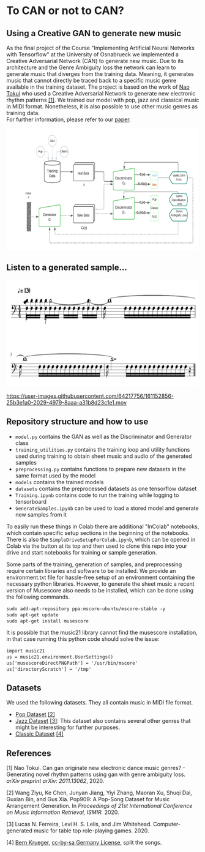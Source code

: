 # To CAN or not to CAN? 
## Using a Creative GAN to generate new music
As the final project of the Course "Implementing Artificial Neural Networks with Tensorflow" at the University of Osnabrueck we implemented a Creative Adversarial Network (CAN) to generate new music. Due to its architecture and the Genre Ambiguity loss the network can learn to generate music that diverges from the training data. Meaning, it generates music that cannot directly be traced back to a specific music genre available in the training dataset. 
The project is based on the work of [Nao Tokui](https://arxiv.org/abs/2011.13062#:~:text=%2D%2D%20Generating%20novel%20rhythm%20patterns%20using%20GAN%20with%20Genre%20Ambiguity%20Loss,-Nao%20Tokui&text=The%20paper%20shows%20that%20our,genres%20in%20the%20training%20dataset) who used a Creative Adversarial Network to generate new electronic rhythm patterns [[1]](#1). We trained our model with pop, jazz and classical music in MIDI format. Nonetheless, it is also possible to use other music genres as training data. \
For further information, please refer to our [paper](To_CAN_or_to_CAN__Music_Generation__Creative_GAN.pdf).
<p align="center">
  <img src="CAN.png" alt="Sublime's custom image" width = 500 height=320/>
</p>

## Listen to a generated sample...

<p align="center">
  <img src="33-1.png" alt="Sublime's custom image" width = 620 height=280/>
</p>

https://user-images.githubusercontent.com/64217756/161152856-25b3e1a0-2029-4979-8aaa-a31b8d23c1e1.mov


## Repository structure and how to use
- `model.py` contains the GAN as well as the Discriminator and Generator class
- `training_utilities.py` contains the training loop and utility functions used during training to obtain sheet music and audio of the generated samples
- `preprocessing.py` contains functions to prepare new datasets in the same format used by the model
- `models` contains the trained models
- `datasets` contains the preprocessed datasets as one tensorflow dataset
- `Training.ipynb` contains code to run the training while logging to tensorboard
- `GenerateSamples.ipynb` can be used to load a stored model and generate new samples from it

To easily run these things in Colab there are additional "InColab" notebooks, which contain specific setup sections in the beginning of the notebooks.
There is also the `SimpleDriveSetupForColab.ipynb`, which can be opened in Colab via the button at its top and then used to clone this repo into your drive and start notebooks for training or sample generation.


Some parts of the training, generation of samples, and preprocessing require certain libraries and software to be installed. We provide an environment.txt file for hassle-free setup of an environment containing the necessary python libraries. However, to generate the sheet music a recent version of Musescore also needs to be installed, which can be done using the following commands.
```
sudo add-apt-repository ppa:mscore-ubuntu/mscore-stable -y
sudo apt-get update
sudo apt-get install musescore
```
It is possible that the music21 library cannot find the musescore installation, in that case running this python code should solve the issue:
```
import music21
us = music21.environment.UserSettings()
us['musescoreDirectPNGPath'] = '/usr/bin/mscore'
us['directoryScratch'] = '/tmp'
```



## Datasets
We used the following datasets. They all contain music in MIDI file format.

- [Pop Dataset](https://github.com/music-x-lab/POP909-Dataset) [[2]](#2)
- [Jazz Dataset](https://github.com/lucasnfe/adl-piano-midi) [[3]](#3): This dataset also contains several other genres that might be interesting for further purposes. 
- [Classic Dataset](https://www.kaggle.com/datasets/soumikrakshit/classical-music-midi)  [[4]](#4)

## References
<a id="1">[1]</a> 
Nao Tokui. Can gan originate new electronic dance music genres? - Generating novel rhythm patterns using gan with genre ambiguity loss. *arXiv preprint arXiv: 2011.13062*, 2020.

<a id="2">[2]</a> 
Wang Ziyu, Ke Chen, Junyan Jiang, Yiyi Zhang, Maoran Xu, Shuqi Dai, Guxian Bin, and Gus Xia. Pop909: A Pop-Song Dataset for Music Arrangement Generation. In *Proceedings of 21st International Conference on Music Information Retrieval, ISMIR.* 2020.

<a id="3">[3]</a> 
Lucas N. Ferreira, Levi H. S. Lelis, and Jim Whitehead. Computer-generated music for table top role-playing games. 2020.

<a id="4">[4]</a> 
[Bern Krueger](http://www.piano-midi.de/), [cc-by-sa Germany License](https://creativecommons.org/licenses/by-sa/3.0/de/deed.en), split the songs.


